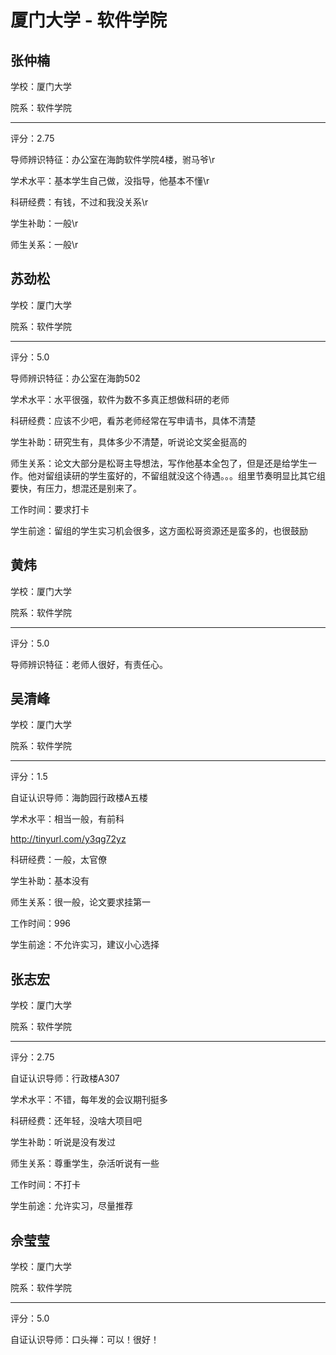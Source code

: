 # 厦门大学 - 软件学院

## 张仲楠

学校：厦门大学

院系：软件学院

* * *

评分：2.75

导师辨识特征：办公室在海韵软件学院4楼，驸马爷\r

学术水平：基本学生自己做，没指导，他基本不懂\r

科研经费：有钱，不过和我没关系\r

学生补助：一般\r

师生关系：一般\r

## 苏劲松

学校：厦门大学

院系：软件学院

* * *

评分：5.0

导师辨识特征：办公室在海韵502

学术水平：水平很强，软件为数不多真正想做科研的老师

科研经费：应该不少吧，看苏老师经常在写申请书，具体不清楚

学生补助：研究生有，具体多少不清楚，听说论文奖金挺高的

师生关系：论文大部分是松哥主导想法，写作他基本全包了，但是还是给学生一作。他对留组读研的学生蛮好的，不留组就没这个待遇。。。组里节奏明显比其它组要快，有压力，想混还是别来了。

工作时间：要求打卡

学生前途：留组的学生实习机会很多，这方面松哥资源还是蛮多的，也很鼓励

## 黄炜

学校：厦门大学

院系：软件学院

* * *

评分：5.0

导师辨识特征：老师人很好，有责任心。

## 吴清峰

学校：厦门大学

院系：软件学院

* * *

评分：1.5

自证认识导师：海韵园行政楼A五楼

学术水平：相当一般，有前科
<!-- m --><a class="postlink" href="http://tinyurl.com/y3qg72yz">http://tinyurl.com/y3qg72yz</a><!-- m -->

科研经费：一般，太官僚

学生补助：基本没有

师生关系：很一般，论文要求挂第一

工作时间：996

学生前途：不允许实习，建议小心选择

## 张志宏

学校：厦门大学

院系：软件学院

* * *

评分：2.75

自证认识导师：行政楼A307

学术水平：不错，每年发的会议期刊挺多

科研经费：还年轻，没啥大项目吧

学生补助：听说是没有发过

师生关系：尊重学生，杂活听说有一些

工作时间：不打卡

学生前途：允许实习，尽量推荐

## 佘莹莹

学校：厦门大学

院系：软件学院

* * *

评分：5.0

自证认识导师：口头禅：可以！很好！